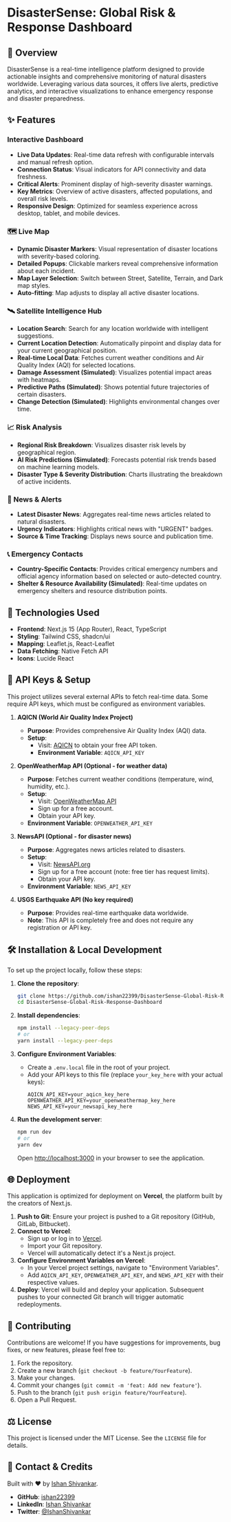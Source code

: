 # DisasterSense: Global Risk & Response Dashboard

## 🌟 Overview
DisasterSense is a real-time intelligence platform designed to provide actionable insights and comprehensive monitoring of natural disasters worldwide. Leveraging various data sources, it offers live alerts, predictive analytics, and interactive visualizations to enhance emergency response and disaster preparedness.

## ✨ Features

### Interactive Dashboard
- **Live Data Updates**: Real-time data refresh with configurable intervals and manual refresh option.
- **Connection Status**: Visual indicators for API connectivity and data freshness.
- **Critical Alerts**: Prominent display of high-severity disaster warnings.
- **Key Metrics**: Overview of active disasters, affected populations, and overall risk levels.
- **Responsive Design**: Optimized for seamless experience across desktop, tablet, and mobile devices.

### 🗺️ Live Map
- **Dynamic Disaster Markers**: Visual representation of disaster locations with severity-based coloring.
- **Detailed Popups**: Clickable markers reveal comprehensive information about each incident.
- **Map Layer Selection**: Switch between Street, Satellite, Terrain, and Dark map styles.
- **Auto-fitting**: Map adjusts to display all active disaster locations.

### 🛰️ Satellite Intelligence Hub
- **Location Search**: Search for any location worldwide with intelligent suggestions.
- **Current Location Detection**: Automatically pinpoint and display data for your current geographical position.
- **Real-time Local Data**: Fetches current weather conditions and Air Quality Index (AQI) for selected locations.
- **Damage Assessment (Simulated)**: Visualizes potential impact areas with heatmaps.
- **Predictive Paths (Simulated)**: Shows potential future trajectories of certain disasters.
- **Change Detection (Simulated)**: Highlights environmental changes over time.

### 📈 Risk Analysis
- **Regional Risk Breakdown**: Visualizes disaster risk levels by geographical region.
- **AI Risk Predictions (Simulated)**: Forecasts potential risk trends based on machine learning models.
- **Disaster Type & Severity Distribution**: Charts illustrating the breakdown of active incidents.

### 📰 News & Alerts
- **Latest Disaster News**: Aggregates real-time news articles related to natural disasters.
- **Urgency Indicators**: Highlights critical news with "URGENT" badges.
- **Source & Time Tracking**: Displays news source and publication time.

### 📞 Emergency Contacts
- **Country-Specific Contacts**: Provides critical emergency numbers and official agency information based on selected or auto-detected country.
- **Shelter & Resource Availability (Simulated)**: Real-time updates on emergency shelters and resource distribution points.

## 🚀 Technologies Used

- **Frontend**: Next.js 15 (App Router), React, TypeScript
- **Styling**: Tailwind CSS, shadcn/ui
- **Mapping**: Leaflet.js, React-Leaflet
- **Data Fetching**: Native Fetch API
- **Icons**: Lucide React

## 🔑 API Keys & Setup

This project utilizes several external APIs to fetch real-time data. Some require API keys, which must be configured as environment variables.

1.  **AQICN (World Air Quality Index Project)**
    *   **Purpose**: Provides comprehensive Air Quality Index (AQI) data.
    *   **Setup**:
        *   Visit: [AQICN](https://aqicn.org/api/) to obtain your free API token.
        *   **Environment Variable**: `AQICN_API_KEY`

2.  **OpenWeatherMap API (Optional - for weather data)**
    *   **Purpose**: Fetches current weather conditions (temperature, wind, humidity, etc.).
    *   **Setup**:
        *   Visit: [OpenWeatherMap API](https://openweathermap.org/api)
        *   Sign up for a free account.
        *   Obtain your API key.
    *   **Environment Variable**: `OPENWEATHER_API_KEY`

3.  **NewsAPI (Optional - for disaster news)**
    *   **Purpose**: Aggregates news articles related to disasters.
    *   **Setup**:
        *   Visit: [NewsAPI.org](https://newsapi.org/)
        *   Sign up for a free account (note: free tier has request limits).
        *   Obtain your API key.
    *   **Environment Variable**: `NEWS_API_KEY`

4.  **USGS Earthquake API (No key required)**
    *   **Purpose**: Provides real-time earthquake data worldwide.
    *   **Note**: This API is completely free and does not require any registration or API key.

## 🛠️ Installation & Local Development

To set up the project locally, follow these steps:

1.  **Clone the repository**:
    ```bash
    git clone https://github.com/ishan22399/DisasterSense-Global-Risk-Response-Dashboard.git
    cd DisasterSense-Global-Risk-Response-Dashboard
    ```

2.  **Install dependencies**:
    ```bash
    npm install --legacy-peer-deps
    # or
    yarn install --legacy-peer-deps
    ```

3.  **Configure Environment Variables**:
    *   Create a `.env.local` file in the root of your project.
    *   Add your API keys to this file (replace `your_key_here` with your actual keys):
        ```
        AQICN_API_KEY=your_aqicn_key_here
        OPENWEATHER_API_KEY=your_openweathermap_key_here
        NEWS_API_KEY=your_newsapi_key_here
        ```

4.  **Run the development server**:
    ```bash
    npm run dev
    # or
    yarn dev
    ```
    Open [http://localhost:3000](http://localhost:3000) in your browser to see the application.

## 🌐 Deployment

This application is optimized for deployment on **Vercel**, the platform built by the creators of Next.js.

1.  **Push to Git**: Ensure your project is pushed to a Git repository (GitHub, GitLab, Bitbucket).
2.  **Connect to Vercel**:
    *   Sign up or log in to [Vercel](https://vercel.com/).
    *   Import your Git repository.
    *   Vercel will automatically detect it's a Next.js project.
3.  **Configure Environment Variables on Vercel**:
    *   In your Vercel project settings, navigate to "Environment Variables".
    *   Add `AQICN_API_KEY`, `OPENWEATHER_API_KEY`, and `NEWS_API_KEY` with their respective values.
4.  **Deploy**: Vercel will build and deploy your application. Subsequent pushes to your connected Git branch will trigger automatic redeployments.

## 🤝 Contributing

Contributions are welcome! If you have suggestions for improvements, bug fixes, or new features, please feel free to:
1.  Fork the repository.
2.  Create a new branch (`git checkout -b feature/YourFeature`).
3.  Make your changes.
4.  Commit your changes (`git commit -m 'feat: Add new feature'`).
5.  Push to the branch (`git push origin feature/YourFeature`).
6.  Open a Pull Request.

## ⚖️ License

This project is licensed under the MIT License. See the `LICENSE` file for details.

## 📧 Contact & Credits

Built with ❤️ by [Ishan Shivankar](https://www.linkedin.com/in/ishan-shivankar/).

- **GitHub**: [ishan22399](https://github.com/ishan22399)
- **LinkedIn**: [Ishan Shivankar](https://www.linkedin.com/in/ishan-shivankar/)
- **Twitter**: [@IshanShivankar](https://twitter.com/IshanShivankar)
